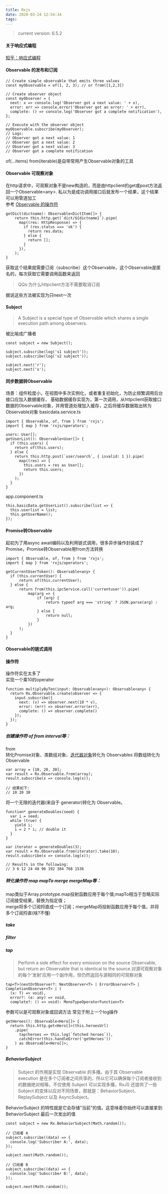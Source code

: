 ```yaml
---
title: Rxjs
date: 2020-03-24 12:54:34
tags:
---
```

> current version: 6.5.2
#### 关于响应式编程
[知乎：响应式编程](zhuanlan.zhihu.com/p/27678951)
#### Observable 的发布和订阅
```
// Create simple observable that emits three values
const myObservable = of(1, 2, 3); // or from([1,2,3])

// Create observer object
const myObserver = {
  next: x => console.log('Observer got a next value: ' + x),
  error: err => console.error('Observer got an error: ' + err),
  complete: () => console.log('Observer got a complete notification'),
};

// Execute with the observer object
myObservable.subscribe(myObserver);
// Logs:
// Observer got a next value: 1
// Observer got a next value: 2
// Observer got a next value: 3
// Observer got a complete notification
```
of(...items) from(iterable)是自带常用产生Observable对象的工具
#### Observable 可观察对象
在http请求中，可观察对象不是new构造的，而是由httpclient的get或post方法返回一个Observable\<any\>. 私以为是成功调用接口后就发布一个结果，这个结果可以用管道加工<br>
参考 [Observable 的操作符](https://cn.rx.js.org/manual/overview.html#h16)
```
getDict(dictname): Observable<DictItem[]> {
    return this.http.get(`dict/${dictname}`).pipe(
      map((res: HttpResponse) => {
        if (res.status === 'ok') {
          return res.data;
        } else {
          return [];
        }
      }),
    );
}
```
获取这个结果就需要订阅（subscribe）这个Observable，这个Observable是匿名的，每次获取它需要调用函数来返回 

> QQs:为什么httpclient方法不需要取消订阅

据说这些方法被实现为只next一次 

#### Subject
> A Subject is a special type of Observable which shares a single execution path among observers.

被比喻成广播者
```
const subject = new Subject();

subject.subscribe(log('s1 subject'));
subject.subscribe(log('s2 subject'));

subject.next('r');
subject.next('x');
```


#### 同步数据转Observable
场景：组件粒度小，在视图中多次实例化，或者重复初始化，为防止频繁调用后台接口应加入数据缓存，
基础数据缓存实现为，第一次调用，从httpclient获取接口数据的Observable对象，并用管道处理加入缓存，之后将缓存数据取出转为Observable对象
basicdata.service.ts
```
import { Observable, of, from } from 'rxjs';
import { map } from 'rxjs/operators';

users: User[];
getUserList(): Observable<User[]> {
  if (this.users) {
    return of(this.users);
  } else {
    return this.http.post(`user/search`, { isvalid: 1 }).pipe(
      map((res) => {
        this.users = res as User[];
        return this.users;
      })
    );
  }
}
```
app.component.ts
```
this.basicData.getUserList().subscribe(list => {
  this.userlist = list;
  this.getUserName();
});
```
#### Promise转Observable
起初为了用async await编码以及利用链式调用，很多异步操作封装成了Promise，Promise转Observable用from方法转换
```
import { Observable, of, from } from 'rxjs';
import { map } from 'rxjs/operators';

getCurrentUserToken(): Observable<any> {
  if (this.currentUser) {
      return of(this.currentUser);
  } else {
      return from(this.ipcService.call('currentuser')).pipe(
          map(arg => {
              if (arg) {
                  return typeof arg === 'string' ? JSON.parse(arg) : arg;
              } else {
                  return null;
              }
          })
      );
  }
}
```
#### Observable的链式调用

#### 操作符
操作符实在太多了<br>
实现一个乘10的operator
```
function multiplyByTen(input: Observable<any>): Observable<any> {
  return Rx.Observable.create(observer => {
    input.subscribe({
      next: (v) => observer.next(10 * v),
      error: (err) => observer.error(err),
      complete: () => observer.complete()
    });
  });
}
```
##### 创建操作符 of from interval等：

from  <br>
转化Promise对象、类数组对象、[迭代器对象](https://developer.mozilla.org/zh-CN/docs/Web/JavaScript/Reference/Iteration_protocols#iterable)转化为 Observables
将数组转化为 Observable
```
var array = [10, 20, 30];
var result = Rx.Observable.from(array);
result.subscribe(x => console.log(x));

// 结果如下:
// 10 20 30
```
将一个无限的迭代器(来自于 generator)转化为 Observable。
```
function* generateDoubles(seed) {
  var i = seed;
  while (true) {
    yield i;
    i = 2 * i; // double it
  }
}

var iterator = generateDoubles(3);
var result = Rx.Observable.from(iterator).take(10);
result.subscribe(x => console.log(x));

// Results in the following:
// 3 6 12 24 48 96 192 384 768 1536
```
##### 转化操作符 map mapTo merge mergeMap等：
map类似于Array.prototype.map投射函数应用于每个值;mapTo相当于忽略实际订阅接受结果，替换为指定值；<br>
merge将多个订阅捋直成一个订阅；mergeMap将投射函数应用于每个值，并将多个订阅捋直(啥?不懂)

##### take

##### filter

##### tap
> Perform a side effect for every emission on the source Observable, but return an Observable that is identical to the source.对源可观察对象的每个‘发射’应用一个副作用，但仍然返回与源相同的可观察对象
```
tap<T>(nextOrObserver?: NextObserver<T> | ErrorObserver<T> | CompletionObserver<T> | (
  (x: T) => void),
  error?: (e: any) => void,
  complete?: () => void): MonoTypeOperatorFunction<T>
```
参数可以是可观察对象或回调方法
常见于附上一个log操作
```
getHeroes(): Observable<Hero[]> {
  return this.http.get<Hero[]>(this.heroesUrl)
    .pipe(
      tap(heroes => this.log(`fetched heroes`)),
      catchError(this.handleError('getHeroes'))
    ) as Observable<Hero[]>;
}
```
##### BehaviorSubject

>Subject 的作用是实现 Observable 的多播。由于其 Observable execution 是在多个订阅者之间共享的，所以它可以确保每个订阅者接收到的数据绝对相等。不仅使用 Subject 可以实现多播，RxJS 还提供了一些 Subject 的变体以应对不同场景，那就是：BehaviorSubject、ReplaySubject 以及 AsyncSubject。

BehaviorSubject 的特性就是它会存储“当前”的值。这意味着你始终可以直接拿到 BehaviorSubject 最后一次发出的值
```
const subject = new Rx.BehaviorSubject(Math.random());

// 订阅者 A
subject.subscribe((data) => {
  console.log('Subscriber A:', data);
});

subject.next(Math.random());

// 订阅者 B
subject.subscribe((data) => {
  console.log('Subscriber B:', data);
});

subject.next(Math.random());
```